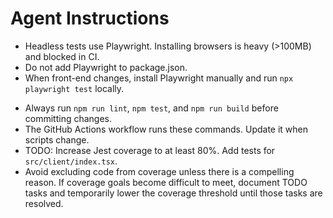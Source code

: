 # Agent Instructions
* Headless tests use Playwright. Installing browsers is heavy (>100MB) and blocked in CI.
* Do not add Playwright to package.json.
* When front-end changes, install Playwright manually and run `npx playwright test` locally.

- Always run `npm run lint`, `npm test`, and `npm run build` before committing changes.
- The GitHub Actions workflow runs these commands. Update it when scripts change.
- TODO: Increase Jest coverage to at least 80%. Add tests for
  `src/client/index.tsx`.
- Avoid excluding code from coverage unless there is a compelling reason.
  If coverage goals become difficult to meet, document TODO tasks and
  temporarily lower the coverage threshold until those tasks are resolved.
